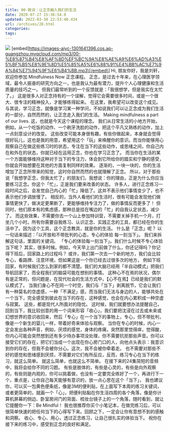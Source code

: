 ```yaml
---
title: 00-致词：让正念融入我们的生活
date: 2020-07-27 15:36:54.0
updated: 2022-03-30 22:53:40.434
url: /archives/28.html
categories: 
tags: 
---
```




![](https://images-aiyc-1301641396.cos.ap-guangzhou.myqcloud.com/20200727153842.png) \[embed\]https://images-aiyc-1301641396.cos.ap-guangzhou.myqcloud.com/mp3/00-%E8%87%B4%E8%AF%8D%EF%BC%9A%E8%AE%A9%E6%AD%A3%E5%BF%B5%E8%9E%8D%E5%85%A5%E6%88%91%E4%BB%AC%E7%9A%84%E7%94%9F%E6%B4%BB.mp3\[/embed\] Hi, 朋友你好，我是刘轩，欢迎你参加 Mindfulness Now 正念课程。 正念，是过去十年来，在心理医学领域，最令人振奋的研究方向之一，也是我认为最有潜力，提升个人心理健康和生活质量的技巧之一。 但我们最常听到的一个反馈就是：「我很想学，但是我实在太忙了。」 这是很多人对正念持有的一个误解，觉得它会需要很多时间，或是一个很大、很专注的精神投入，才能够练得起来。 在这里，我希望可以改变这个成见。与其说，学习正念，就像是学习某一种学问，不如说我们可以让正念成为我们生活的一部分，自然而然的，让正念走入我们的生活。 Making mindfulness a part of our lives. 这，也就是今天这个课程的理念。 我们从日常生活的小地方开始，例如，从一个吃饭的动作、一个刷牙洗脸的动作，把这个平凡又熟练的动作，加上一点刻意设计的改变。 这些改变可能本身很有趣，有些你做起来，本身就会觉得很好玩儿，这也是我的用意，希望用这个「玩」来唤醒你的意识。而当你能够用心观察自己在做这些练习时的状态，专注在当下的这些动作，或思绪之间，你自己内在和外在的状态，你就已经在运用正念，你也在学习正念了。 而当你在生活的某一个方面能够维持这种对于当下的专注力，体会到它所给你的踏实和宁静的感受，你就会开始想要在其他的方面复制同样的效果。 逐渐的，一块一块的，你的生活增加了正念所带来的知觉，这时你自然而然的也就理解了正念。 所以，对于那些说「我想学正念，但我太忙了」的朋友们，我想说：你的理由，正是为什么你应当要练习正念。你这个「忙」，正是我们要来改善的状态。 许多人，进行正念练习一段时间之后，会发觉自己内心的「忙」降低了。这并不表示他们事情变少了，也不表示他们步调放慢了。 相反的，当外人看他们的生活时，很有可能会发现他们做事情更快了，做决定更果断了，更能够维持专注力了，做的事情反而更多了！ 但同时，他们原本有的焦虑感，那种总是挂在嘴边的「忙」的自我认定状态，减少了。 而这些效果，不需要你去一个山上参加特训营，不需要关掉手机一个月，打坐几个小时。所有你需要自我练习、认识正念、实践正念的工具，都已经在你的生活中了。因为这个工具，这个正念教具，就是你的生活。 什么是「正念」呢？ 以一句话来描述：「以开放和不带批判的心态，专心的体验 每一刻当下」。 我们来拆解这句话，里面的关键词。 「专心的体验每一刻当下」。我们什么时候不专心体验当下呢？ 其实，很多时候。例如，今天早上出门前做了什么，你还记得吗？你记得下班后，回家路上的过程吗？ 或许，我们第一次去一个新的地方，我们会比较专心，看路牌、注意环境，但如果这是一个你已经去过很多次的地方， 例如下班回家，有时候我们怎么到家的都不清楚。我们的大脑已经用「半自动模式」把我们导航回家了，而全程我们的脑袋可能在想别的事情。 这种心不在焉的状况，偶尔有是正常的，但问题是，在现代社会的生活方式中，【心不在焉】已经是我们的默认模式了。 当我们身心不在同一个时空，我们与「当下」剥离脱节，它会让我们有一种莫名的空虚感，一种「不满足」感，而当我们无法与身边的人，能够共处在一个当下，完全感受到彼此在当下的存在，这种感觉，也会在内心累积成一种空虚与寂寞。 这些，都是现代人所面对的隐忧。 这时候，我们就要想办法提醒自己，回到当下，我比较创意的用一个词来形容「收心」，我们要把沈浸在过去或未来或幻想世界的意识收回来，然后「专心」在一个当下的事物上，专心，但不带批判，像是一个新生的婴儿一样，带着好奇来体验与观察。 当你在专心的时候，内心一定会发出各种声音，例如，厌烦的感觉，身体的疼痛，突然那里觉得痒，觉得酸，你内心可能会突然想到还有多少待办事项没处理，你不需要抗拒那些声音。你可以接受它们的存在，把它们当成一个出现在你心房门口的人，向他点头表示：我意识到你的存在，但我不会被你分心。这次，我不会被你牵着走。 也不需要对那些不好的感觉和思绪感到厌烦，不需要对它们有所反应，反而，练习专心在当下的练习，就这么简单。 就这么简单，也就这么不简单。 在接下来的24集简短的音频中，我将会给你不同的习题。 有些是肢体的，有些是心灵的，有些是向外观察的，有些则是内观的，你可以挑着做，也没有一定要完全练好了一个，再进行下一个，重点是，让你自己每天能够有意识的，放一点心思在这个「当下」， 我也建议你，可以买一包黄色便条纸，像是3M的便利贴，在上面写下本周的练习关键词，或者更简单的，就画一个「心」，把便利贴黏在你生活四周的各个角落，像是你计算机屏幕的侧边、卧室房间门的背面、梳妆台镜子上的一个角落，随时看到，就让它提醒你一下：Be Mindful！ 我也很推荐你买个小笔记本，在做完练习后，可以很简单快速的把任何当下的心得写下来。回顾之下，一定会让你有意想不到的感触和洞察。 收心、专心、用心，透过正念练习，让自己很扎实的体验当下。 祝你在接下来的练习中，感受到正念的良好和满足。